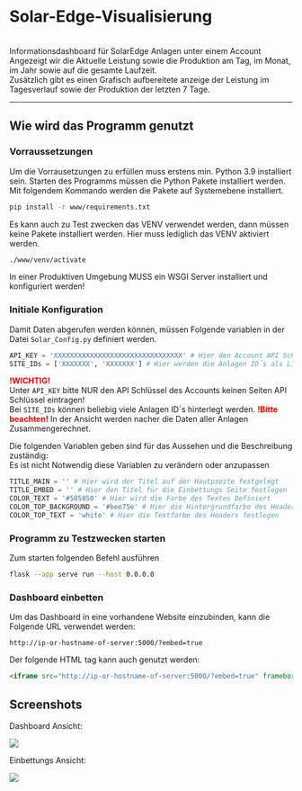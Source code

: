 # Solar-Edge-Visualisierung
<br>
Informationsdashboard für SolarEdge Anlagen unter einem Account
<br>
Angezeigt wir die Aktuelle Leistung sowie die Produktion am Tag, im Monat, im Jahr sowie auf die gesamte Laufzeit.
<br>
Zusätzlich gibt es einen Grafisch aufbereitete anzeige der Leistung im Tagesverlauf sowie der Produktion der letzten 7 Tage.

<hr>

## Wie wird das Programm genutzt

### Vorraussetzungen
Um die Vorrausetzungen zu erfüllen muss erstens min. Python 3.9 installiert sein.
Starten des Programms müssen die Python Pakete installiert werden. Mit folgendem Kommando werden die Pakete auf Systemebene installiert.


```bash
pip install -r www/requirements.txt
```

Es kann auch zu Test zwecken das VENV verwendet werden, dann müssen keine Pakete installiert werden. Hier muss lediglich das VENV aktiviert werden.

```bash
./www/venv/activate
```

In einer Produktiven Umgebung MUSS ein WSGI Server installiert und konfiguriert werden!

### Initiale Konfiguration
Damit Daten abgerufen werden können, müssen Folgende variablen in der Datei ```Solar_Config.py``` definiert werden.

```python
API_KEY = 'XXXXXXXXXXXXXXXXXXXXXXXXXXXXXXXX' # Hier den Account API Schlüssel einfügen
SITE_IDs = ['XXXXXXX', 'XXXXXXX'] # Hier werden die Anlagen ID´s als Liste hinterlegt
```

<span style="color: red; font-weight: bolder;">!WICHTIG!</span>
<br>
Unter ```API_KEY``` bitte NUR den API Schlüssel des Accounts keinen Seiten API Schlüssel eintragen!<br>
Bei ```SITE_IDs``` können beliebig viele Anlagen ID´s hinterlegt werden. <span style="color: red; font-weight: bold">!Bitte beachten!</span> In der Ansicht werden nacher die Daten aller Anlagen Zusammengerechnet. 
<br>

Die folgenden Variablen geben sind für das Aussehen und die Beschreibung zuständig: <br>
Es ist nicht Notwendig diese Variablen zu verändern oder anzupassen <br>

```python
TITLE_MAIN = '' # Hier wird der Titel auf der Hautpseite festgelegt
TITLE_EMBED = '' # Hier den Titel für die Einbettungs Seite festlegen 
COLOR_TEXT = '#505050' # Hier wird die Farbe des Textes Definiert
COLOR_TOP_BACKGROUND = '#bee75e' # Hier die Hintergrundfarbe des Header definieren
COLOR_TOP_TEXT = 'white' # Hier die Textfarbe des Headers festlegen 
```

### Programm zu Testzwecken starten
Zum starten folgenden Befehl ausführen

```bash
flask --app serve run --host 0.0.0.0
```

### Dashboard einbetten
Um das Dashboard in eine vorhandene Website einzubinden, kann die Folgende URL verwendet werden:

```url
http://ip-or-hostname-of-server:5000/?embed=true
```

Der folgende HTML tag kann auch genutzt werden:

```html
<iframe src="http://ip-or-hostname-of-server:5000/?embed=true" frameborder="0" height="550px" width="550px"></iframe>
```

## Screenshots

Dashboard Ansicht:

![](https://github.com/hiberniastudents/Solar-Edge-Dashboard---hibernia/blob/main/dashboard-view.png?raw=true)


Einbettungs Ansicht:

![](https://github.com/hiberniastudents/Solar-Edge-Dashboard---hibernia/blob/main/embed-view.png?raw=true)



